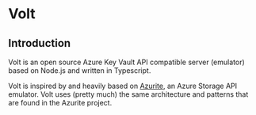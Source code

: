 # Volt

## Introduction

Volt is an open source Azure Key Vault API compatible server (emulator) based on Node.js and written in Typescript. 

Volt is inspired by and heavily based on [Azurite](https://github.com/Azure/Azurite), an Azure Storage API emulator. Volt uses (pretty much) the same architecture and patterns that are found in the Azurite project.
